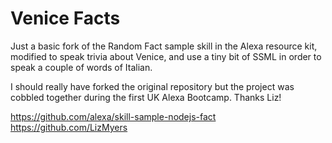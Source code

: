 # Venice Facts

Just a basic fork of the Random Fact sample skill in the Alexa resource kit, modified to
speak trivia about Venice, and use a tiny bit of SSML in order to speak a couple
of words of Italian.

I should really have forked the original repository but the project was cobbled together
during the first UK Alexa Bootcamp. Thanks Liz!

https://github.com/alexa/skill-sample-nodejs-fact
https://github.com/LizMyers
